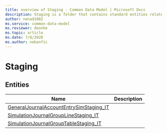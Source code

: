 ```yaml
---
title: overview of Staging - Common Data Model | Microsoft Docs
description: Staging is a folder that contains standard entities related to the Common Data Model.
author: nenad1002
ms.service: common-data-model
ms.reviewer: deonhe
ms.topic: article
ms.date: 7/8/2020
ms.author: nebanfic
---
```


# Staging


## Entities

|Name|Description|
|---|---|
|[GeneralJournalAccountEntrySimStaging_IT](GeneralJournalAccountEntrySimStaging_IT.md)||
|[SimulationJournalGroupLineStaging_IT](SimulationJournalGroupLineStaging_IT.md)||
|[SimulationJournalGroupTableStaging_IT](SimulationJournalGroupTableStaging_IT.md)||
